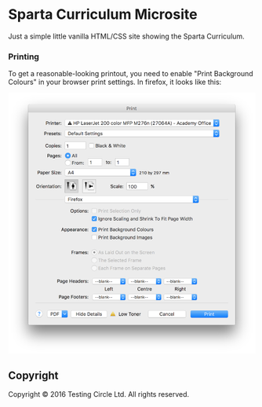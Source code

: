 # Sparta Curriculum Microsite

Just a simple little vanilla HTML/CSS site showing the Sparta Curriculum.

### Printing

To get a reasonable-looking printout, you need to enable "Print Background Colours" in your browser print settings. In firefox, it looks like this:

![Firefox Print Settings](images/firefox-print-settings.png)

## Copyright

Copyright ©️ 2016 Testing Circle Ltd. All rights reserved.
